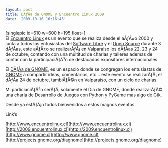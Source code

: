 ```yaml
---
layout: post
title: DÃƒÂ­a de GNOME y Encuentro Linux 2009
date: '2009-10-16 16:16:43'
---
```



[singlepic id=610 w=600 h=195 float=]  
 El [Encuentro Linux](http://2009.encuentrolinux.cl) es un evento que se realiza desde el aÃƒÂ±o 2000 y junta a todos los entusiastas del [Software Libre](http://es.wikipedia.org/wiki/Software_libre) y el [Open Source](http://es.wikipedia.org/wiki/Open_Source) durante 3 dÃƒÂ­as, este aÃƒÂ±o se realizarÃƒÂ¡ en Valparaiso los dÃƒÂ­as 22, 23 y 24 de octubre, contando con una multitud de charlas y talleres ademas de contar con la participaciÃƒÂ³n de destacados expositores internacionales.

El [DÃƒÂ­a de GNOME](http://projects.gnome.org/diagnome), es un espacio donde se congregan los entusiastas de [GNOME](http://www.gnome.org) a compartir ideas, comentarios, etc… este evento se realizarÃƒÂ¡ el dÃƒÂ­a 24 de octubre, tambiÃƒÂ©n en Valparaiso, con un ciclo de charlas.

Mi particiaciÃƒÂ³n serÃƒÂ¡ solamente el Dia de GNOME, donde realizarÃƒÂ© una charla de Desarrollo de Juegos con Python y PyGame mas algo de Gtk.

Desde ya estÃƒÂ¡n todos bienvenidos a estos magnos eventos.

Link’s

[http://www.encuentrolinux.cl](http://www.encuentrolinux.cl)  
[http://2009.encuentrolinux.cl](http://2009.encuentrolinux.cl)  
[http://www.gnome.cl](http://www.gnome.cl)  
[http://projects.gnome.org/diagnome](http://projects.gnome.org/diagnome)


